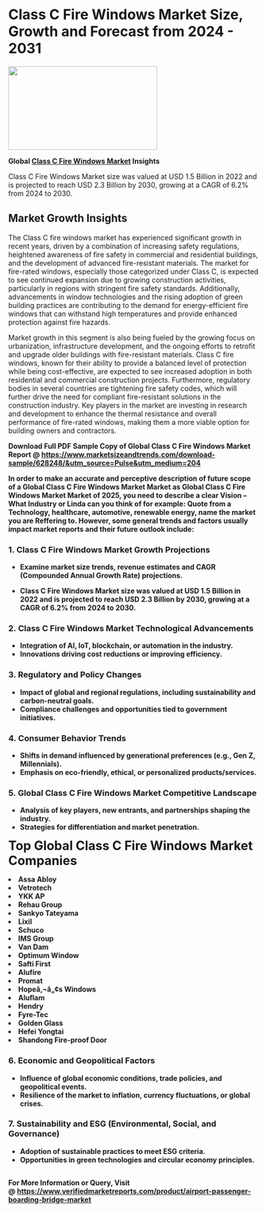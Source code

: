 <H1>Class C Fire Windows Market Size, Growth and Forecast from 2024 - 2031</H1><img class="aligncenter size-medium wp-image-584254" src="https://thirdeyenews.in/wp-content/uploads/2024/09/Global-Market-Research-300x168.jpeg" alt="" width="300" height="168" /><p><strong>Global&nbsp;<a href="https://www.marketsizeandtrends.com/download-sample/628248/&amp;utm_source=Pulse&amp;utm_medium=204">Class C Fire Windows Market</a> Insights</strong></p><p>Class C Fire Windows Market size was valued at USD 1.5 Billion in 2022 and is projected to reach USD 2.3 Billion by 2030, growing at a CAGR of 6.2% from 2024 to 2030.</p><p><h2>Market Growth Insights</h2> <p>The Class C fire windows market has experienced significant growth in recent years, driven by a combination of increasing safety regulations, heightened awareness of fire safety in commercial and residential buildings, and the development of advanced fire-resistant materials. The market for fire-rated windows, especially those categorized under Class C, is expected to see continued expansion due to growing construction activities, particularly in regions with stringent fire safety standards. Additionally, advancements in window technologies and the rising adoption of green building practices are contributing to the demand for energy-efficient fire windows that can withstand high temperatures and provide enhanced protection against fire hazards.</p> <p><strong></strong></p> <p>Market growth in this segment is also being fueled by the growing focus on urbanization, infrastructure development, and the ongoing efforts to retrofit and upgrade older buildings with fire-resistant materials. Class C fire windows, known for their ability to provide a balanced level of protection while being cost-effective, are expected to see increased adoption in both residential and commercial construction projects. Furthermore, regulatory bodies in several countries are tightening fire safety codes, which will further drive the need for compliant fire-resistant solutions in the construction industry. Key players in the market are investing in research and development to enhance the thermal resistance and overall performance of fire-rated windows, making them a more viable option for building owners and contractors. <p><strong></p><p><span class=""><strong>Download Full PDF Sample Copy of Global Class C Fire Windows Market Report</strong> @ <a href="https://www.marketsizeandtrends.com/download-sample/628248/&amp;utm_source=Pulse&amp;utm_medium=204" target="_blank">https://www.marketsizeandtrends.com/download-sample/628248/&amp;utm_source=Pulse&amp;utm_medium=204</a></span></p><p>In order to make an accurate and perceptive description of future scope of a Global&nbsp;Class C Fire Windows Market Market as Global&nbsp;Class C Fire Windows Market Market of 2025, you need to describe a clear Vision &ndash; What Industry or Linda can you think of for example: Quote from a Technology, healthcare, automotive, renewable energy, name the market you are Reffering to. However, some general trends and factors usually impact market reports and their future outlook include:</p><h3>1.&nbsp;<strong>Class C Fire Windows Market Growth Projections</strong></h3><ul><li>Examine market size trends, revenue estimates and CAGR (Compounded Annual Growth Rate) projections.</li><li><p>Class C Fire Windows Market size was valued at USD 1.5 Billion in 2022 and is projected to reach USD 2.3 Billion by 2030, growing at a CAGR of 6.2% from 2024 to 2030.</p></li></ul><h3>2.&nbsp;<strong>Class C Fire Windows Market Technological Advancements</strong></h3><ul><li>Integration of AI, IoT, blockchain, or automation in the industry.</li><li>Innovations driving cost reductions or improving efficiency.</li></ul><h3>3.&nbsp;<strong>Regulatory and Policy Changes</strong></h3><ul><li>Impact of global and regional regulations, including sustainability and carbon-neutral goals.</li><li>Compliance challenges and opportunities tied to government initiatives.</li></ul><h3>4.&nbsp;<strong>Consumer Behavior Trends</strong></h3><ul><li>Shifts in demand influenced by generational preferences (e.g., Gen Z, Millennials).</li><li>Emphasis on eco-friendly, ethical, or personalized products/services.</li></ul><h3>5.&nbsp;<strong>Global Class C Fire Windows Market Competitive Landscape</strong></h3><ul><li>Analysis of key players, new entrants, and partnerships shaping the industry.</li><li>Strategies for differentiation and market penetration.</li></ul><p data-pm-slice="1 1 []"><span style="color: inherit; font-family: inherit; font-size: 25px;">Top Global Class C Fire Windows Market Companies</span></p><div class="" data-test-id=""><p><li>Assa Abloy</li><li> Vetrotech</li><li> YKK AP</li><li> Rehau Group</li><li> Sankyo Tateyama</li><li> Lixil</li><li> Schuco</li><li> IMS Group</li><li> Van Dam</li><li> Optimum Window</li><li> Safti First</li><li> Alufire</li><li> Promat</li><li> Hopeâ‚¬â„¢s Windows</li><li> Aluflam</li><li> Hendry</li><li> Fyre-Tec</li><li> Golden Glass</li><li> Hefei Yongtai</li><li> Shandong Fire-proof Door</li></p></div><h3>6.&nbsp;<strong>Economic and Geopolitical Factors</strong></h3><ul><li>Influence of global economic conditions, trade policies, and geopolitical events.</li><li>Resilience of the market to inflation, currency fluctuations, or global crises.</li></ul><h3>7.&nbsp;<strong>Sustainability and ESG (Environmental, Social, and Governance)</strong></h3><ul><li>Adoption of sustainable practices to meet ESG criteria.</li><li>Opportunities in green technologies and circular economy principles.</li></ul><h2><strong style="font-size: 14px;">For More Information or Query, Visit @&nbsp;</strong><a style="background-color: #ffffff; font-size: 14px;" href="https://www.marketsizeandtrends.com/report/class-c-fire-windows-market/" target="_blank">https://www.verifiedmarketreports.com/product/airport-passenger-boarding-bridge-market</a></h2>
